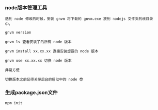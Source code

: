 ### node版本管理工具
```
遇到 node 修改的时候，安装 gnvm 将下载的 gnvm.exe 放到 nodejs 文件夹的根目录中，

gnvm version 

gnvm ls 查看安装了的所有 node 版本

gnvm install xx.xx.xx 直接安装想要的 node 版本

gnvm use xx.xx.xx 切换 node 版本 

非常方便

切换版本之前记得关掉后台的启动中的 node 😎
```
### 生成package.json文件
```
npm init
```
